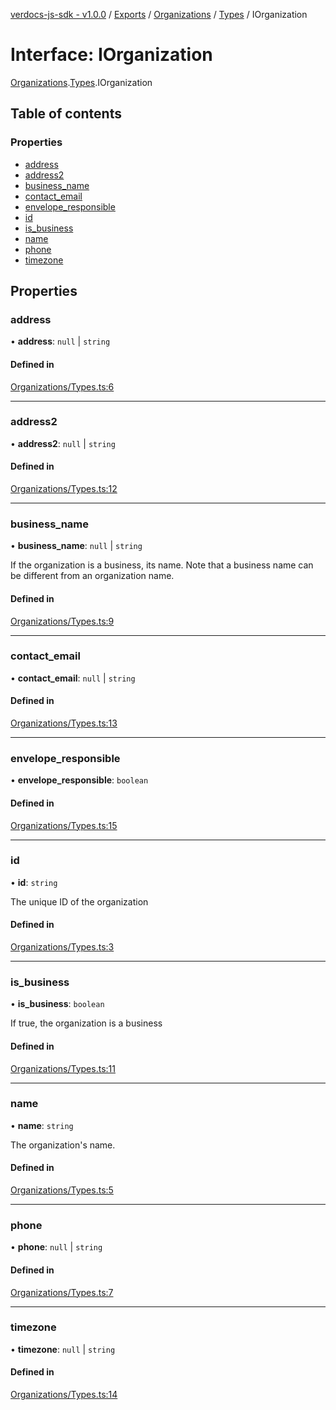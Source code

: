 [verdocs-js-sdk - v1.0.0](../README.md) / [Exports](../modules.md) / [Organizations](../modules/Organizations.md) / [Types](../modules/Organizations.Types.md) / IOrganization

# Interface: IOrganization

[Organizations](../modules/Organizations.md).[Types](../modules/Organizations.Types.md).IOrganization

## Table of contents

### Properties

- [address](Organizations.Types.IOrganization.md#address)
- [address2](Organizations.Types.IOrganization.md#address2)
- [business_name](Organizations.Types.IOrganization.md#business_name)
- [contact_email](Organizations.Types.IOrganization.md#contact_email)
- [envelope_responsible](Organizations.Types.IOrganization.md#envelope_responsible)
- [id](Organizations.Types.IOrganization.md#id)
- [is_business](Organizations.Types.IOrganization.md#is_business)
- [name](Organizations.Types.IOrganization.md#name)
- [phone](Organizations.Types.IOrganization.md#phone)
- [timezone](Organizations.Types.IOrganization.md#timezone)

## Properties

### address

• **address**: ``null`` \| `string`

#### Defined in

[Organizations/Types.ts:6](https://github.com/Verdocs/js-sdk/blob/cfc4bfe/src/Organizations/Types.ts#L6)

___

### address2

• **address2**: ``null`` \| `string`

#### Defined in

[Organizations/Types.ts:12](https://github.com/Verdocs/js-sdk/blob/cfc4bfe/src/Organizations/Types.ts#L12)

___

### business\_name

• **business\_name**: ``null`` \| `string`

If the organization is a business, its name. Note that a business name can be different from an organization name.

#### Defined in

[Organizations/Types.ts:9](https://github.com/Verdocs/js-sdk/blob/cfc4bfe/src/Organizations/Types.ts#L9)

___

### contact\_email

• **contact\_email**: ``null`` \| `string`

#### Defined in

[Organizations/Types.ts:13](https://github.com/Verdocs/js-sdk/blob/cfc4bfe/src/Organizations/Types.ts#L13)

___

### envelope\_responsible

• **envelope\_responsible**: `boolean`

#### Defined in

[Organizations/Types.ts:15](https://github.com/Verdocs/js-sdk/blob/cfc4bfe/src/Organizations/Types.ts#L15)

___

### id

• **id**: `string`

The unique ID of the organization

#### Defined in

[Organizations/Types.ts:3](https://github.com/Verdocs/js-sdk/blob/cfc4bfe/src/Organizations/Types.ts#L3)

___

### is\_business

• **is\_business**: `boolean`

If true, the organization is a business

#### Defined in

[Organizations/Types.ts:11](https://github.com/Verdocs/js-sdk/blob/cfc4bfe/src/Organizations/Types.ts#L11)

___

### name

• **name**: `string`

The organization's name.

#### Defined in

[Organizations/Types.ts:5](https://github.com/Verdocs/js-sdk/blob/cfc4bfe/src/Organizations/Types.ts#L5)

___

### phone

• **phone**: ``null`` \| `string`

#### Defined in

[Organizations/Types.ts:7](https://github.com/Verdocs/js-sdk/blob/cfc4bfe/src/Organizations/Types.ts#L7)

___

### timezone

• **timezone**: ``null`` \| `string`

#### Defined in

[Organizations/Types.ts:14](https://github.com/Verdocs/js-sdk/blob/cfc4bfe/src/Organizations/Types.ts#L14)
